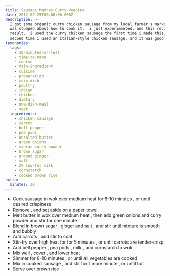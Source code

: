 ```yaml
---
title: Sausage Madras Curry Veggies
date: 2012-09-25T00:00:00.000Z
description: >-
  I got some organic curry chicken sausage from my local farmer's market, but
  was stumped about how to cook it.  i just experimented, and this recipe is the
  result.  i used the curry chicken sausage the first time i made this, but the
  second time i used an italian-style chicken sausage, and it was good too.
taxonomies:
  tags:
    - 30-minutes-or-less
    - time-to-make
    - course
    - main-ingredient
    - cuisine
    - preparation
    - main-dish
    - poultry
    - indian
    - chicken
    - dietary
    - one-dish-meal
    - meat
  ingredients:
    - chicken sausage
    - carrot
    - bell pepper
    - pea pods
    - unsalted butter
    - green onions
    - madras curry powder
    - brown sugar
    - ground ginger
    - salt
    - 2% low-fat milk
    - cornstarch
    - cooked brown rice
extra:
  minutes: 30
---
```

 - Cook sausage in wok over medium heat for 8-10 minutes , or until desired crispiness
 - Remove , and set aside on a paper towel
 - Melt butter in wok over medium heat , then add green onions and curry powder and stir for one minute
 - Blend in brown sugar , ginger and salt , and stir until mixture is smooth and bubbly
 - Add carrots , and stir to coat
 - Stir-fry over high heat for for 5 minutes , or until carrots are tender-crisp
 - Add bell pepper , pea pods , milk , and cornstarch to wok
 - Mix well , cover , and lower heat
 - Simmer for 8-10 minutes , or until all vegetables are cooked
 - Mix in cooked sausage , and stir for 1 more minute , or until hot
 - Serve over brown rice
